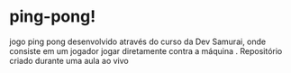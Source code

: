 # ping-pong!
jogo ping pong desenvolvido através do curso da Dev Samurai, onde consiste em um jogador jogar diretamente contra a máquina .
Repositório criado durante uma aula ao vivo